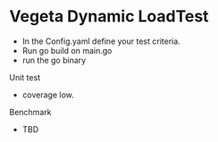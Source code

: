 # Vegeta Dynamic LoadTest

 - In the Config.yaml define your test criteria.
 - Run go build on main.go
 - run the go binary

Unit test
- coverage low. 

Benchmark
- TBD
